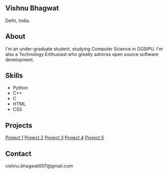 <body>
    <div class="grid-2">
        <div class="section-1">
            <i class="fas fa-code fa-5x white"></i>
            <p><img src="https://emojipedia-us.s3.dualstack.us-west-1.amazonaws.com/thumbs/240/facebook/230/male-technologist-type-1-2_1f468-1f3fb-200d-1f4bb.png" alt=""></p>
            <h2>Vishnu Bhagwat</h2>
            <p>Delhi, India.</p>
            <a href="#"><i class="fab fa-twitter"></i></a>
            <a href="#"><i class="fab fa-github"></i></a>
        </div>
        <div class="section-2">
            <h2>About</h2>
            <p>I'm an under-graduate student, studying Computer Science in GGSIPU. I'm also a Technology Enthusiast who greatly admires open source software development.</p>
            <h2>Skills</h2>
            <p><ul>
                <li>Python</li>
                <li>C++</li>
                <li>C</li>
                <li>HTML</li>
                <li>CSS</li>
            </ul></p>
            <h2>Projects</h2>
            <a href="#">Project 1</a>
            <a href="#">Project 2</a>
            <a href="#">Project 3</a>
            <a href="#">Project 4</a>
            <a href="#">Project 5</a>
            <h2>Contact</h2>
            <p>vishnu.bhagwat007@gmail.com</p>
        </div>
    </div>
</body>

